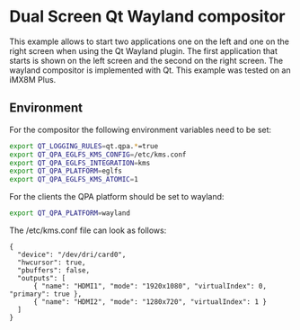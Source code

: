 # Dual Screen Qt Wayland compositor

This example allows to start two applications one on the left and one on the right screen when using the Qt Wayland plugin. The first application that starts is shown on the left screen and the second on the right screen. The wayland compositor is implemented with Qt. This example was tested on an iMX8M Plus.

## Environment
For the compositor the following environment variables need to be set:
```bash
export QT_LOGGING_RULES=qt.qpa.*=true
export QT_QPA_EGLFS_KMS_CONFIG=/etc/kms.conf
export QT_QPA_EGLFS_INTEGRATION=kms
export QT_QPA_PLATFORM=eglfs
export QT_QPA_EGLFS_KMS_ATOMIC=1
```

For the clients the QPA platform should be set to wayland:
```bash
export QT_QPA_PLATFORM=wayland
```

The /etc/kms.conf file can look as follows:
```
{
  "device": "/dev/dri/card0",
  "hwcursor": true,
  "pbuffers": false,
  "outputs": [
      { "name": "HDMI1", "mode": "1920x1080", "virtualIndex": 0, "primary": true },
      { "name": "HDMI2", "mode": "1280x720", "virtualIndex": 1 }
  ]
}
```
